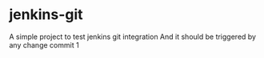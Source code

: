 # jenkins-git
A simple project to test jenkins git integration
And it should be triggered by any change
commit 1
